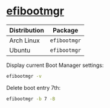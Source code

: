 # [efibootmgr](https://github.com/rhboot/efibootmgr)

| Distribution | Package      |
| ------------ | ------------ |
| Arch Linux   | `efibootmgr` |
| Ubuntu       | `efibootmgr` |

Display current Boot Manager settings:

```sh
efibootmgr -v
```

Delete boot entry 7th:

```sh
efibootmgr -b 7 -B
```
